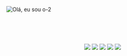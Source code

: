 
![Olá, eu sou o-2](https://user-images.githubusercontent.com/49822997/159439840-59aae6ff-6c7a-4400-9e25-1a0605607239.svg)


<br>
<br>

<br>
<br>

<div align="center">
  <a href="mailto:mardenmelo@gmail.com"> <img src="https://img.shields.io/badge/Gmail-D14836?style=for-the-badge&logo=gmail&logoColor=white" target="_blank" /></a>
    <a href="https://www.linkedin.com/in/marden-melo-494080169/"> <img src="https://img.shields.io/badge/LinkedIn-0077B5?style=for-the-badge&logo=linkedin&logoColor=white" target="_blank" /></a>
    <a href="https://www.instagram.com/mardenmelo.dev/"> <img src="https://img.shields.io/badge/Instagram-E4405F?style=for-the-badge&logo=instagram&logoColor=white" target="_blank" /></a>
    <a href="https://github.com/mardenmelo"> <img src="https://img.shields.io/badge/GitHub-100000?style=for-the-badge&logo=github&logoColor=white" target="_blank" /></a>
    <a href="https://discord.com/channels/@me"> <img src="https://img.shields.io/badge/Discord-7289DA?style=for-the-badge&logo=discord&logoColor=white" target="_blank" /></a>
</div>

<br>
<br>

<!-- <div align="center">
  <img align='center' height='180em' width='1800em' src='https://github-readme-stats.vercel.app/api/top-langs/?username=mardenmelo&layout=compact&theme=github_dark]   (https://github.com/mardenmelo/github-readme-stats)' />
</div> -->

